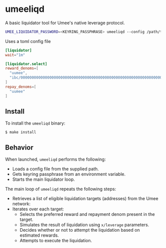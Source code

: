 # umeeliqd

A basic liquidator tool for Umee's native leverage protocol.

```sh
UMEE_LIQUIDATOR_PASSWORD=<KEYRING_PASSPHRASE> umeeliqd --config /path/to/config.toml --log-level info --log-format text
```

Uses a toml config file

```toml
[liquidator]
wait="1m"

[liquidator.select]
reward_denoms=[
  "uumee",
  "ibc/0000000000000000000000000000000000000000000000000000000000000000"
]
repay_denoms=[
  "uumee"
]
```

## Install

To install the `umeeliqd` binary:

```shell
$ make install
```

## Behavior

When launched, `umeeliqd` performs the following:

- Loads a config file from the supplied path.
- Gets keyring passphrase from an environment variable.
- Starts the main liquidator loop.

The main loop of `umeeliqd` repeats the following steps:

- Retrieves a list of eligible liquidation targets (addresses) from the Umee network:
- Iterates over each target:
  - Selects the preferred reward and repayment denom present in the target.
  - Simulates the result of liquidation using `x/leverage` parameters.
  - Decides whether or not to attempt the liquidation based on estimated rewards.
  - Attempts to execute the liquidation.